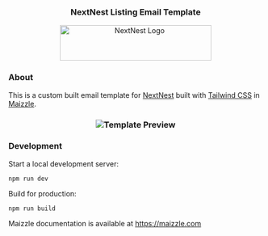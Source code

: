 <h3 align="center">
NextNest Listing Email Template
</h3>
<div align="center">
  <p>
    <a href="https://nextnest.vercel.app" target="_blank">
      <picture>
        <source media="(prefers-color-scheme: dark)" srcset="https://github.com/yigitaksoy/Nextnest-email/blob/master/src/assets/images/nextnest-white.png">
        <img alt="NextNest Logo" src="https://github.com/yigitaksoy/Nextnest-email/blob/master/src/assets/images/nextnest-white-shadow.png" width="300" height="70" style="max-width: 100%;">
      </picture>
    </a>
  </p>
</div>

### About

This is a custom built email template for <a href="https://nextnest.vercel.app" target="_blank">NextNest</a> built with [Tailwind CSS](https://tailwindcss.com) in [Maizzle](https://maizzle.com).

<h3 align="center">
  <img src="https://github.com/yigitaksoy/Nextnest-email/blob/master/src/assets/images/nextnest-listing-template.png" alt="Template Preview">
</h3>

### Development

Start a local development server:

```
npm run dev
```

Build for production:

```
npm run build
```

Maizzle documentation is available at https://maizzle.com
